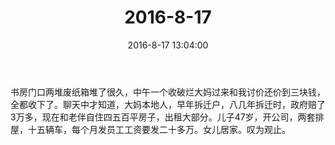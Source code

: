 ﻿---
title: 2016-8-17
date: 2016-8-17 13:04:00
tags:
categories: 爸爸
---
书房门口两堆废纸箱堆了很久，中午一个收破烂大妈过来和我讨价还价到三块钱，全都收下了。聊天中才知道，大妈本地人，早年拆迁户，八几年拆迁时，政府赔了3万多，现在和老伴自住四五百平房子，出租大部分。儿子47岁，开公司，两套排屋，十五辆车，每个月发员工工资要发二十多万。女儿居家。叹为观止。